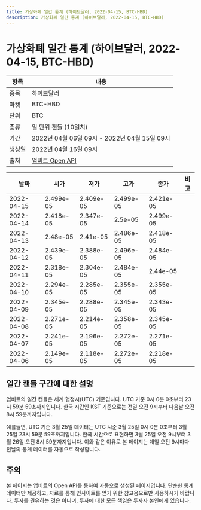 ```yaml
---
title: 가상화폐 일간 통계 (하이브달러, 2022-04-15, BTC-HBD)
description: 가상화폐 일간 통계 (하이브달러, 2022-04-15, BTC-HBD)
---
```



가상화폐 일간 통계 (하이브달러, 2022-04-15, BTC-HBD)
===

|항목|내용|
|--|--|
|종목|하이브달러|
|마켓|BTC-HBD|
|단위|BTC|
|종류|일 단위 캔들 (10일치)|
|기간|2022년 04월 06일 09시 - 2022년 04월 15일 09시|
|생성일|2022년 04월 16일 09시|
|출처|[업비트 Open API](https://docs.upbit.com)|


|날짜|시가|저가|고가|종가|비고|
|--|--|--|--|--|--|
|2022-04-15|2.499e-05|2.409e-05|2.499e-05|2.421e-05|    |
|2022-04-14|2.418e-05|2.347e-05|2.5e-05|2.499e-05|    |
|2022-04-13|2.48e-05|2.41e-05|2.486e-05|2.418e-05|    |
|2022-04-12|2.439e-05|2.388e-05|2.496e-05|2.484e-05|    |
|2022-04-11|2.318e-05|2.304e-05|2.484e-05|2.44e-05|    |
|2022-04-10|2.294e-05|2.285e-05|2.355e-05|2.355e-05|    |
|2022-04-09|2.345e-05|2.288e-05|2.345e-05|2.343e-05|    |
|2022-04-08|2.271e-05|2.214e-05|2.358e-05|2.345e-05|    |
|2022-04-07|2.241e-05|2.196e-05|2.272e-05|2.271e-05|    |
|2022-04-06|2.149e-05|2.118e-05|2.272e-05|2.218e-05|    |


일간 캔들 구간에 대한 설명
---


업비트의 일간 캔들은 세계 협정시(UTC) 기준입니다. 
UTC 기준 0시 0분 0초부터 23시 59분 59초까지입니다. 
한국 시간인 KST 기준으로는 전일 오전 9시부터 다음날 오전 8시 59분까지입니다. 


예를들면, UTC 기준 3월 25일 데이터는 UTC 시준 3월 25일 0시 0분 0초부터 3월 25일 23시 59분 59초까지입니다. 
한국 시간으로 표현하면 3월 25일 오전 9시부터 3월 26일 오전 8시 59분까지입니다. 
이와 같은 이유로 본 페이지는 매일 오전 9시마다 전날의 통계 데이터를 자동으로 작성합니다. 


주의
---


본 페이지는 업비트의 Open API를 통하여 자동으로 생성된 페이지입니다. 
단순한 통계 데이터만 제공하고, 자료를 통해 인사이트를 얻기 위한 참고용으로만 사용하시기 바랍니다. 
투자를 권유하는 것은 아니며, 투자에 대한 모든 책임은 투자자 본인에게 있습니다. 
